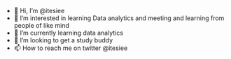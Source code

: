 - 👋 Hi, I’m @itesiee
- 👀 I’m interested in learning Data analytics and meeting and learning from people of like mind
- 🌱 I’m currently learning data analytics
- 💞️ I’m looking to get a study buddy  
- 📫 How to reach me on twitter @itesiee

<!---
itesiee/itesiee is a ✨ special ✨ repository because its `README.md` (this file) appears on your GitHub profile.
You can click the Preview link to take a look at your changes.
--->
